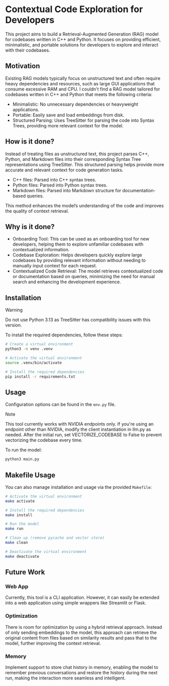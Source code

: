 # Contextual Code Exploration for Developers

This project aims to build a Retrieval-Augmented Generation (RAG) model for codebases written in C++ and Python. It focuses on providing efficient, minimalistic, and portable solutions for developers to explore and interact with their codebases.


## Motivation

Existing RAG models typically focus on unstructured text and often require heavy dependencies and resources, such as large GUI applications that consume excessive RAM and CPU. I couldn't find a RAG model tailored for codebases written in C++ and Python that meets the following criteria:

* Minimalistic: No unnecessary dependencies or heavyweight applications.
* Portable: Easily save and load embeddings from disk.
* Structured Parsing: Uses TreeSitter for parsing the code into Syntax Trees, providing more relevant context for the model.


## How is it done?

Instead of treating files as unstructured text, this project parses C++, Python, and Markdown files into their corresponding Syntax Tree representations using TreeSitter. This structured parsing helps provide more accurate and relevant context for code generation tasks.

* C++ files: Parsed into C++ syntax trees.
* Python files: Parsed into Python syntax trees.
* Markdown files: Parsed into Markdown structure for documentation-based queries.

This method enhances the model’s understanding of the code and improves the quality of context retrieval.


## Why is it done?

* Onboarding Tool: This can be used as an onboarding tool for new developers, helping them to explore unfamiliar codebases with contextualized information.
* Codebase Exploration: Helps developers quickly explore large codebases by providing relevant information without needing to manually input context for each request.
* Contextualized Code Retrieval: The model retrieves contextualized code or documentation based on queries, minimizing the need for manual search and enhancing the development experience.


## Installation

>[!WARNING]
>Do not use Python 3.13 as TreeSitter has compatibility issues with this version.

To install the required dependencies, follow these steps:

```sh
# Create a virtual environment
python3 -m venv .venv

# Activate the virtual environment
source .venv/bin/activate

# Install the required dependencies
pip install -r requirements.txt
```


## Usage

Configuration options can be found in the `env.py` file.

>[!NOTE]
This tool currently works with NVIDIA endpoints only. If you're using an endpoint other than NVIDIA, modify the client instantiation in llm.py as needed.
After the initial run, set VECTORIZE_CODEBASE to False to prevent vectorizing the codebase every time.

To run the model:
```sh
python3 main.py
```

## Makefile Usage

You can also manage installation and usage via the provided `Makefile`:

```sh
# Activate the virtual environment
make activate

# Install the required dependencies
make install

# Run the model
make run

# Clean up (remove pycache and vector store)
make clean

# Deactivate the virtual environment
make deactivate
```


## Future Work

### Web App
Currently, this tool is a CLI application. However, it can easily be extended into a web application using simple wrappers like Streamlit or Flask.

### Optimization
There is room for optimization by using a hybrid retrieval approach. Instead of only sending embeddings to the model, this approach can retrieve the original content from files based on similarity results and pass that to the model, further improving the context retrieval.

### Memory
Implement support to store chat history in memory, enabling the model to remember previous conversations and restore the history during the next run, making the interaction more seamless and intelligent.
